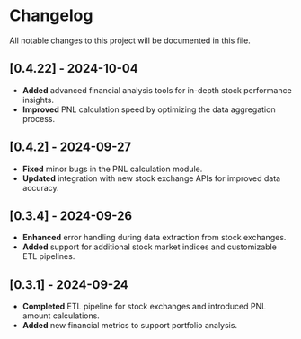 # Changelog

All notable changes to this project will be documented in this file.

## [0.4.22] - 2024-10-04

- **Added** advanced financial analysis tools for in-depth stock performance insights.
- **Improved** PNL calculation speed by optimizing the data aggregation process.

## [0.4.2] - 2024-09-27

- **Fixed** minor bugs in the PNL calculation module.
- **Updated** integration with new stock exchange APIs for improved data accuracy.

## [0.3.4] - 2024-09-26

- **Enhanced** error handling during data extraction from stock exchanges.
- **Added** support for additional stock market indices and customizable ETL pipelines.

## [0.3.1] - 2024-09-24

- **Completed** ETL pipeline for stock exchanges and introduced PNL amount calculations.
- **Added** new financial metrics to support portfolio analysis.

